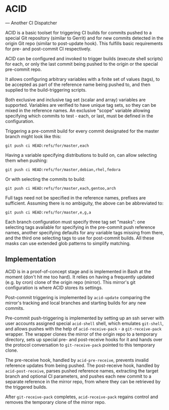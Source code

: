 ACID
====
— Another CI Dispatcher

ACID is a basic toolset for triggering CI builds for commits pushed to a
special Git repository (similar to Gerrit) and for new commits detected in the
origin Git repo (similar to post-update hook). This fulfills basic
requirements for pre- and post-commit CI respectively.

ACID can be configured and invoked to trigger builds (execute shell scripts)
for each, or only the last commit being pushed to the origin or the special
pre-commit repo.

It allows configuring arbitrary variables with a finite set of values (tags),
to be accepted as part of the reference name being pushed to, and then
supplied to the build-triggering scripts.

Both exclusive and inclusive tag set (scalar and array) variables are
supported. Variables are verified to have unique tag sets, so they can be
mixed in the reference names. An exclusive "scope" variable allowing
specifying which commits to test - each, or last, must be defined in the
configuration.

Triggering a pre-commit build for every commit designated for the master
branch might look like this:

    git push ci HEAD:refs/for/master,each

Having a variable specifying distributions to build on, can allow selecting
them when pushing:

    git push ci HEAD:refs/for/master,debian,rhel,fedora

Or with selecting the commits to build:

    git push ci HEAD:refs/for/master,each,gentoo,arch

Full tags need not be specified in the reference names, prefixes are
sufficient. Assuming there is no ambiguity, the above can be abbreviated to:

    git push ci HEAD:refs/for/master,e,g,a

Each branch configuration must specify three tag set "masks": one selecting
tags available for specifying in the pre-commit push reference names, another
specifying defaults for any variable tags missing from there, and the third
one selecting tags to use for post-commit builds. All these masks can use
extended glob patterns to simplify matching.

Implementation
--------------

ACID is in a proof-of-concept stage and is implemented in Bash at the moment
(don't hit me too hard). It relies on having a frequently updated (e.g. by
cron) clone of the origin repo (mirror). This mirror's git configuration is
where ACID stores its settings.

Post-commit triggering is implemented by `acid-update` comparing the mirror's
tracking and local branches and starting builds for any new commits.

Pre-commit push-triggering is implemented by setting up an ssh server with
user accounts assigned special `acid-shell` shell, which emulates `git-shell`,
and allows pushes with the help of `acid-receive-pack` - a `git-receive-pack`
wrapper. The wrapper clones the mirror of the origin repo to a temporary
directory, sets up special pre- and post-receive hooks for it and hands over
the protocol conversation to `git-receive-pack` pointed to this temporary
clone.

The pre-receive hook, handled by `acid-pre-receive`, prevents invalid
reference updates from being pushed. The post-receive hook, handled by
`acid-post-receive`, parses pushed reference names, extracting the target
branch and optional CI parameters, and pushes each new commit to a separate
reference in the mirror repo, from where they can be retrieved by the
triggered builds.

After `git-receive-pack` completes, `acid-receive-pack` regains control and
removes the temporary clone of the mirror repo.
